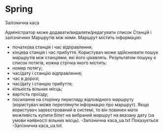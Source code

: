 # Spring

 Залізнична каса

Адміністратор може додавати/видаляти/редагувати список Станцій і залізничних Маршрутів між ними.
 Маршрут містить інформацію:
- початкова станція і час відправлення;
- кінцева станція і час прибуття.
Користувач може здійснювати пошук маршрутів між станціями, які його цікавлять.
Результатом пошуку є список потягів, кожна стрічка якого містить:
- номер потягу;
- час/дату і станцію відправлення;
- час в дорозі;
- час/дату і станцію прибуття;
- кількість вільних місць;
- вартість проїзду;
- посилання на сторінку перегляду відповідного маршруту (користувач може переглянути інформацію про маршрут).
Якщо користувач зареєстрований в системі, то він повинен мати можливість купити
 білет на вибраний маршрут на вказану дату (за умови наявності вільних місць).
-Залізнична каса_ua.txt
Показується -Залізнична каса_ua.txt.
